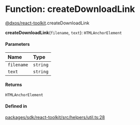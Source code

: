 # Function: createDownloadLink

[@dxos/react-toolkit](../modules/dxos_react_toolkit.md).createDownloadLink

**createDownloadLink**(`filename`, `text`): `HTMLAnchorElement`

#### Parameters

| Name | Type |
| :------ | :------ |
| `filename` | `string` |
| `text` | `string` |

#### Returns

`HTMLAnchorElement`

#### Defined in

[packages/sdk/react-toolkit/src/helpers/util.ts:28](https://github.com/dxos/dxos/blob/db8188dae/packages/sdk/react-toolkit/src/helpers/util.ts#L28)
